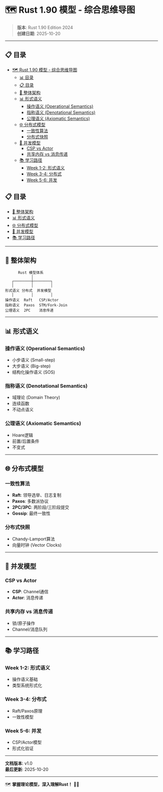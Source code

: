 ﻿# 🗺️ Rust 1.90 模型 - 综合思维导图

> **版本**: Rust 1.90 Edition 2024  
> **创建日期**: 2025-10-20

---

## 📋 目录
- [🗺️ Rust 1.90 模型 - 综合思维导图](#️-rust-190-模型---综合思维导图)
  - [📊 目录](#-目录)
  - [📋 目录](#-目录-1)
  - [🌳 整体架构](#-整体架构)
  - [📊 形式语义](#-形式语义)
    - [操作语义 (Operational Semantics)](#操作语义-operational-semantics)
    - [指称语义 (Denotational Semantics)](#指称语义-denotational-semantics)
    - [公理语义 (Axiomatic Semantics)](#公理语义-axiomatic-semantics)
  - [🌐 分布式模型](#-分布式模型)
    - [一致性算法](#一致性算法)
    - [分布式快照](#分布式快照)
  - [🔄 并发模型](#-并发模型)
    - [CSP vs Actor](#csp-vs-actor)
    - [共享内存 vs 消息传递](#共享内存-vs-消息传递)
  - [📚 学习路径](#-学习路径)
    - [Week 1-2: 形式语义](#week-1-2-形式语义)
    - [Week 3-4: 分布式](#week-3-4-分布式)
    - [Week 5-6: 并发](#week-5-6-并发)

## 📋 目录

- [🌳 整体架构](#-整体架构)
- [📊 形式语义](#-形式语义)
- [🌐 分布式模型](#-分布式模型)
- [🔄 并发模型](#-并发模型)
- [📚 学习路径](#-学习路径)

---

## 🌳 整体架构

```text
      Rust 模型体系
            │
   ┌────────┼────────┐
   │        │        │
形式语义 分布式  并发模型
   │        │        │
操作语义  Raft   CSP/Actor
指称语义  Paxos  STM/Fork-Join
公理语义  2PC    消息传递
```

---

## 📊 形式语义

### 操作语义 (Operational Semantics)

- 小步语义 (Small-step)
- 大步语义 (Big-step)
- 结构化操作语义 (SOS)

### 指称语义 (Denotational Semantics)

- 域理论 (Domain Theory)
- 连续函数
- 不动点语义

### 公理语义 (Axiomatic Semantics)

- Hoare逻辑
- 前置/后置条件
- 不变式

---

## 🌐 分布式模型

### 一致性算法

- **Raft**: 领导选举、日志复制
- **Paxos**: 多数派协议
- **2PC/3PC**: 两阶段/三阶段提交
- **Gossip**: 最终一致性

### 分布式快照

- Chandy-Lamport算法
- 向量时钟 (Vector Clocks)

---

## 🔄 并发模型

### CSP vs Actor

- **CSP**: Channel通信
- **Actor**: 消息传递

### 共享内存 vs 消息传递

- 锁/原子操作
- Channel/消息队列

---

## 📚 学习路径

### Week 1-2: 形式语义

- 操作语义基础
- 类型系统形式化

### Week 3-4: 分布式

- Raft/Paxos原理
- 一致性模型

### Week 5-6: 并发

- CSP/Actor模型
- 形式化验证

---

**文档版本**: v1.0  
**最后更新**: 2025-10-20

---

🗺️ **掌握理论模型，深入理解Rust！** 🚀✨
